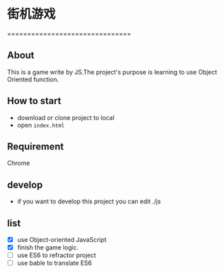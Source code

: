 
# 街机游戏
===============================

## About

This is a game write by JS.The project's purpose is learning to use Object Oriented function.

## How to start

- download or clone project to local 
- open `index.html`

## Requirement
Chrome

## develop

- if you want to develop this project you can edit ./js

## list

- [x] use Object-oriented JavaScript
- [x] finish the game logic.
- [ ] use ES6 to refractor project
- [ ] use bable to translate ES6
